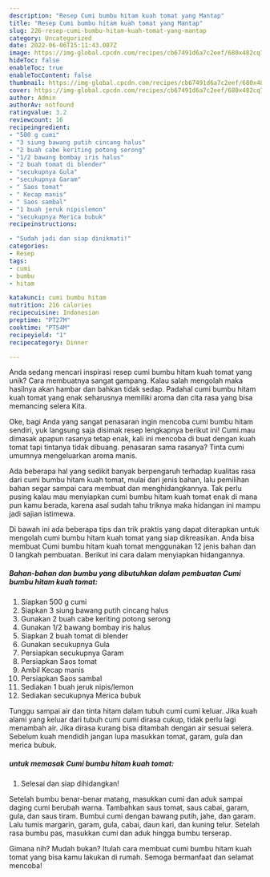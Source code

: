 ```yaml
---
description: "Resep Cumi bumbu hitam kuah tomat yang Mantap"
title: "Resep Cumi bumbu hitam kuah tomat yang Mantap"
slug: 226-resep-cumi-bumbu-hitam-kuah-tomat-yang-mantap
category: Uncategorized
date: 2022-06-06T15:11:43.087Z
image: https://img-global.cpcdn.com/recipes/cb67491d6a7c2eef/680x482cq70/cumi-bumbu-hitam-kuah-tomat-foto-resep-utama.jpg
hideToc: false
enableToc: true
enableTocContent: false
thumbnail: https://img-global.cpcdn.com/recipes/cb67491d6a7c2eef/680x482cq70/cumi-bumbu-hitam-kuah-tomat-foto-resep-utama.jpg
cover: https://img-global.cpcdn.com/recipes/cb67491d6a7c2eef/680x482cq70/cumi-bumbu-hitam-kuah-tomat-foto-resep-utama.jpg
author: Admin
authorAv: notfound
ratingvalue: 3.2
reviewcount: 16
recipeingredient:
- "500 g cumi"
- "3 siung bawang putih cincang halus"
- "2 buah cabe keriting potong serong"
- "1/2 bawang bombay iris halus"
- "2 buah tomat di blender"
- "secukupnya Gula"
- "secukupnya Garam"
- " Saos tomat"
- " Kecap manis"
- " Saos sambal"
- "1 buah jeruk nipislemon"
- "secukupnya Merica bubuk"
recipeinstructions:

- "Sudah jadi dan siap dinikmati!"
categories:
- Resep
tags:
- cumi
- bumbu
- hitam

katakunci: cumi bumbu hitam 
nutrition: 216 calories
recipecuisine: Indonesian
preptime: "PT27M"
cooktime: "PT54M"
recipeyield: "1"
recipecategory: Dinner

---
```





Anda sedang mencari inspirasi resep cumi bumbu hitam kuah tomat yang unik? Cara membuatnya sangat gampang. Kalau salah mengolah maka hasilnya akan hambar dan bahkan tidak sedap. Padahal cumi bumbu hitam kuah tomat yang enak seharusnya memiliki aroma dan cita rasa yang bisa memancing selera Kita.





Oke, bagi Anda yang sangat penasaran ingin mencoba cumi bumbu hitam sendiri, yuk langsung saja disimak resep lengkapnya berikut ini! Cumi.mau dimasak apapun rasanya tetap enak, kali ini mencoba di buat dengan kuah tomat tapi tintanya tidak dibuang. penasaran sama rasanya? Tinta cumi umumnya mengeluarkan aroma manis.

Ada beberapa hal yang sedikit banyak berpengaruh terhadap kualitas rasa dari cumi bumbu hitam kuah tomat, mulai dari jenis bahan, lalu pemilihan bahan segar sampai cara membuat dan menghidangkannya. Tak perlu pusing kalau mau menyiapkan cumi bumbu hitam kuah tomat enak di mana pun kamu berada, karena asal sudah tahu triknya maka hidangan ini mampu jadi sajian istimewa.






Di bawah ini ada beberapa tips dan trik praktis yang dapat diterapkan untuk mengolah cumi bumbu hitam kuah tomat yang siap dikreasikan. Anda bisa membuat Cumi bumbu hitam kuah tomat menggunakan 12 jenis bahan dan 0 langkah pembuatan. Berikut ini cara dalam menyiapkan hidangannya.

<!--inarticleads1-->

##### Bahan-bahan dan bumbu yang dibutuhkan dalam pembuatan Cumi bumbu hitam kuah tomat:

1. Siapkan 500 g cumi
1. Siapkan 3 siung bawang putih cincang halus
1. Gunakan 2 buah cabe keriting potong serong
1. Gunakan 1/2 bawang bombay iris halus
1. Siapkan 2 buah tomat di blender
1. Gunakan secukupnya Gula
1. Persiapkan secukupnya Garam
1. Persiapkan  Saos tomat
1. Ambil  Kecap manis
1. Persiapkan  Saos sambal
1. Sediakan 1 buah jeruk nipis/lemon
1. Sediakan secukupnya Merica bubuk


Tunggu sampai air dan tinta hitam dalam tubuh cumi cumi keluar. Jika kuah alami yang keluar dari tubuh cumi cumi dirasa cukup, tidak perlu lagi menambah air. Jika dirasa kurang bisa ditambah dengan air sesuai selera. Sebelum kuah mendidih jangan lupa masukkan tomat, garam, gula dan merica bubuk. 

<!--inarticleads2-->

#####  untuk memasak Cumi bumbu hitam kuah tomat:


1. Selesai dan siap dihidangkan!

Setelah bumbu benar-benar matang, masukkan cumi dan aduk sampai daging cumi berubah warna. Tambahkan saus tomat, saus cabai, garam, gula, dan saus tiram. Bumbui cumi dengan bawang putih, jahe, dan garam. Lalu tumis margarin, garam, gula, cabai, daun kari, dan kuning telur. Setelah rasa bumbu pas, masukkan cumi dan aduk hingga bumbu terserap. 

Gimana nih? Mudah bukan? Itulah cara membuat cumi bumbu hitam kuah tomat yang bisa kamu lakukan di rumah. Semoga bermanfaat dan selamat mencoba!
